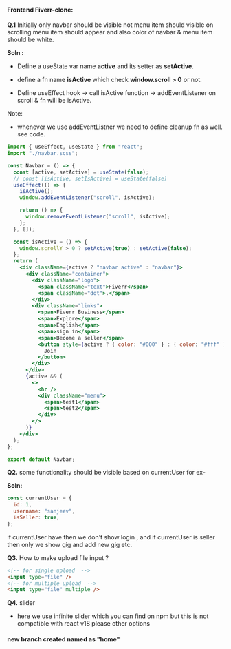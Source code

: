 #### Frontend Fiverr-clone:

**Q.1** Initially only navbar should be visible not menu item should visible on scrolling menu item should appear and also color of navbar & menu item should be white.

**Soln :**

- Define a useState var name **active** and its setter as **setActive**.

- define a fn name **isActive** which check **window.scroll > 0** or not.

- Define useEffect hook -> call isActive function -> addEventListener on scroll & fn will be isActive.

Note:

- whenever we use addEventListner we need to define cleanup fn as well.
  see code.

```jsx
import { useEffect, useState } from "react";
import "./navbar.scss";

const Navbar = () => {
  const [active, setActive] = useState(false);
  // const [isActive, setIsActive] = useState(false)
  useEffect(() => {
    isActive();
    window.addEventListener("scroll", isActive);

    return () => {
      window.removeEventListener("scroll", isActive);
    };
  }, []);

  const isActive = () => {
    window.scrollY > 0 ? setActive(true) : setActive(false);
  };
  return (
    <div className={active ? "navbar active" : "navbar"}>
      <div className="container">
        <div className="logo">
          <span className="text">Fiverr</span>
          <span className="dot">.</span>
        </div>
        <div className="links">
          <span>Fiverr Business</span>
          <span>Explore</span>
          <span>English</span>
          <span>sign in</span>
          <span>Become a seller</span>
          <button style={active ? { color: "#000" } : { color: "#fff" }}>
            Join
          </button>
        </div>
      </div>
      {active && (
        <>
          <hr />
          <div className="menu">
            <span>test1</span>
            <span>test2</span>
          </div>
        </>
      )}
    </div>
  );
};

export default Navbar;
```

**Q2.** some functionality should be visible based on currentUser for ex-

**Soln:**

```js
const currentUser = {
  id: 1,
  username: "sanjeev",
  isSeller: true,
};
```

if currentUser have then we don't show login , and if currentUser is seller then only we show gig and add new gig etc.

**Q3.** How to make upload file input ?

```html
<!-- for single upload  -->
<input type="file" />
<!-- for multiple upload  -->
<input type="file" multiple />
```

**Q4.** slider

- here we use infinite slider which you can find on npm but this is not compatible with react v18 please other options

#### new branch created named as "home"
